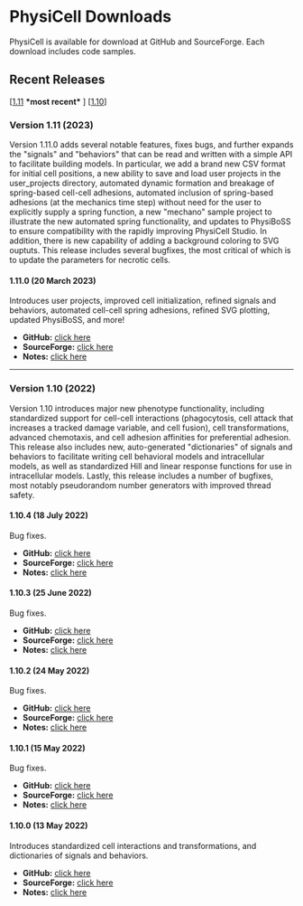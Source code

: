 # PhysiCell Downloads 
PhysiCell is available for download at GitHub and SourceForge. Each download includes code samples.

## Recent Releases 
[[1.11](https://github.com/PhysiCell/physicell.github.io/blob/main/downloads.md#version-111-2023) **\*most recent\*** ]
[[1.10](https://github.com/PhysiCell/physicell.github.io/blob/main/downloads.md#version-110-2022)]

### Version 1.11 (2023)
Version 1.11.0 adds several notable features, fixes bugs, and further expands the "signals" and "behaviors" that can be read and written with a simple API to facilitate building models. In particular, we add a brand new CSV format for initial cell positions, a new ability to save and load user projects in the user_projects directory, automated dynamic formation and breakage of spring-based cell-cell adhesions, automated inclusion of spring-based adhesions (at the mechanics time step) without need for the user to explicitly supply a spring function, a new "mechano" sample project to illustrate the new automated spring functionality, and updates to PhysiBoSS to ensure compatibility with the rapidly improving PhysiCell Studio. In addition, there is new capability of adding a background coloring to SVG ouptuts. This release includes several bugfixes, the most critical of which is to update the parameters for necrotic cells.

#### 1.11.0 (20 March 2023)
Introduces user projects, improved cell initialization, refined signals and behaviors, automated cell-cell spring adhesions, refined SVG plotting, updated PhysiBoSS, and more! 
* **GitHub:** [click here](https://github.com/MathCancer/PhysiCell/releases/download/1.11.0/PhysiCell_V.1.11.0.zip) 
* **SourceForge:** [click here](https://sourceforge.net/projects/physicell/files/PhysiCell/PhysiCell%201.11.0/PhysiCell_V.1.11.0.zip/download)  
* **Notes:** [click here](https://github.com/MathCancer/PhysiCell/releases/tag/1.11.0)

* * *

### Version 1.10 (2022)
Version 1.10 introduces major new phenotype functionality, including standardized support for cell-cell interactions (phagocytosis, cell attack that increases a tracked damage variable, and cell fusion), cell transformations, advanced chemotaxis, and cell adhesion affinities for preferential adhesion. This release also includes new, auto-generated "dictionaries" of signals and behaviors to facilitate writing cell behavioral models and intracellular models, as well as standardized Hill and linear response functions for use in intracellular models. Lastly, this release includes a number of bugfixes, most notably pseudorandom number generators with improved thread safety.

#### 1.10.4 (18 July 2022)
Bug fixes.
* **GitHub:** [click here](https://github.com/MathCancer/PhysiCell/releases/download/1.10.4/PhysiCell_V.1.10.4.zip) 
* **SourceForge:** [click here](https://sourceforge.net/projects/physicell/files/PhysiCell/PhysiCell%201.10.4/PhysiCell_V.1.10.4.zip/download)  
* **Notes:** [click here](https://github.com/MathCancer/PhysiCell/releases/tag/1.10.4)

#### 1.10.3 (25 June 2022)
Bug fixes. 
* **GitHub:** [click here](https://github.com/MathCancer/PhysiCell/releases/download/1.10.3/PhysiCell_V.1.10.3.zip) 
* **SourceForge:** [click here](https://sourceforge.net/projects/physicell/files/PhysiCell/PhysiCell%201.10.3/PhysiCell_V.1.10.3.zip/download)  
* **Notes:** [click here](https://github.com/MathCancer/PhysiCell/releases/tag/1.10.3)

#### 1.10.2 (24 May 2022)
Bug fixes. 
* **GitHub:** [click here](https://github.com/MathCancer/PhysiCell/releases/download/1.10.2/PhysiCell_V.1.10.2.zip) 
* **SourceForge:** [click here](https://sourceforge.net/projects/physicell/files/PhysiCell/PhysiCell%201.10.2/PhysiCell_V.1.10.2.zip/download)  
* **Notes:** [click here](https://github.com/MathCancer/PhysiCell/releases/tag/1.10.2)

#### 1.10.1 (15 May 2022)
Bug fixes. 
* **GitHub:** [click here](https://github.com/MathCancer/PhysiCell/releases/download/1.10.1/PhysiCell_V.1.10.1.zip) 
* **SourceForge:** [click here](https://sourceforge.net/projects/physicell/files/PhysiCell/PhysiCell%201.10.1/PhysiCell_V.1.10.1.zip/download)  
* **Notes:** [click here](https://github.com/MathCancer/PhysiCell/releases/tag/1.10.1)

#### 1.10.0 (13 May 2022)
Introduces standardized cell interactions and transformations, and dictionaries of signals and behaviors.   
* **GitHub:** [click here](https://github.com/MathCancer/PhysiCell/releases/download/1.10.0/PhysiCell_V.1.10.0.zip) 
* **SourceForge:** [click here](https://sourceforge.net/projects/physicell/files/PhysiCell/PhysiCell%201.10.0/PhysiCell_V.1.10.0.zip/download)  
* **Notes:** [click here](https://github.com/MathCancer/PhysiCell/releases/tag/1.10.0)


